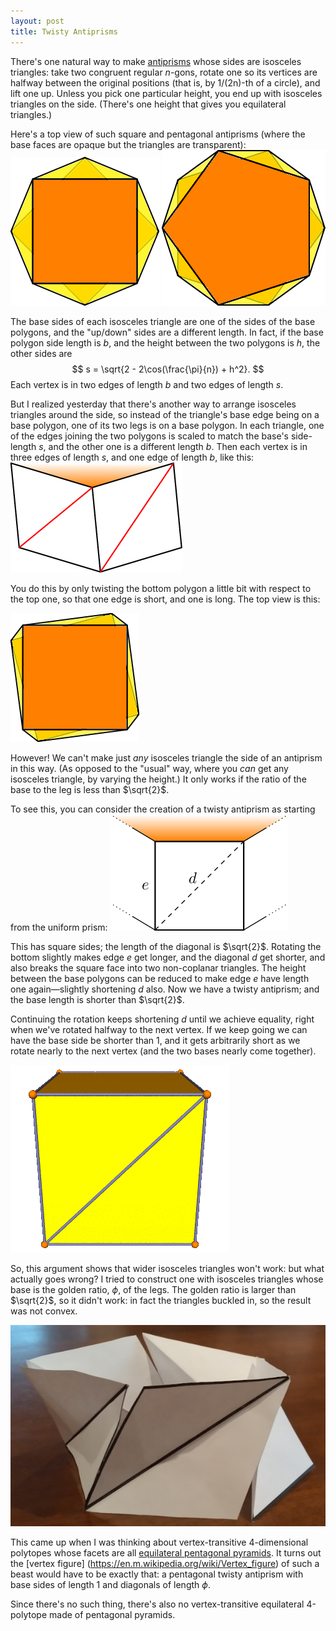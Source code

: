 ```yaml
---
layout: post
title: Twisty Antiprisms
---
```


There's one natural way to make [antiprisms](https://en.wikipedia.org/wiki/Antiprism)
whose sides are isosceles triangles:
take two congruent regular $n$-gons, rotate one so its vertices are halfway between
the original positions (that is, by 1/(2n)-th of a circle), and lift one up.
Unless you pick one particular height, you end up with isosceles triangles on the side.
(There's one height that gives you equilateral triangles.)

Here's a top view of such square and pentagonal antiprisms (where the base faces are opaque but the triangles are transparent):
![top-down view of square antiprism](/images/squaptop.png)
![top-down view of pentagonal antiprism](/images/pentaptop.png)

The base sides of each isosceles triangle are one of the sides of the base polygons,
and the "up/down" sides are a different length. In fact, if the base polygon side length is $b$,
and the height between the two polygons is $h$,
the other sides are
$$
s = \sqrt{2 - 2\cos(\frac{\pi}{n}) + h^2}.
$$
Each vertex is in two edges of length $b$ and two edges of length $s$.

But I realized yesterday that there's another way to arrange isosceles triangles around the side,
so instead of the triangle's base edge being on a base polygon,
one of its two legs is on a base polygon.
In each triangle, one of the edges joining the two polygons is scaled to match the base's side-length $s$,
and the other one is a different length $b$.
Then each vertex is in three edges of length $s$, and one edge of length $b$,
like this:
![neighborhood of a vertex](/images/twistyside.png)

You do this by only twisting the bottom polygon a little bit with respect to the top one,
so that one edge is short, and one is long. The top view is this:

![top-down view of twisted square prism](/images/twistytop.png)

However! We can't make just _any_ isosceles triangle the side of an antiprism in this way. (As opposed to the "usual" way, where you _can_ get any isosceles triangle, by varying the height.)
It only works if the ratio of the base to the leg is less than $\sqrt{2}$.

To see this, you can consider the creation of a twisty antiprism as starting from the uniform prism:
![side of a prism](/images/prismside.png)

This has square sides; the length of the diagonal is $\sqrt{2}$.
Rotating the bottom slightly makes edge $e$ get longer, and the diagonal $d$ get shorter, and also breaks the square face into two non-coplanar triangles. The height between the base polygons can be reduced to make edge $e$ have length one again—slightly shortening $d$ also. Now we have a twisty antiprism; and the base length is shorter than $\sqrt{2}$.

Continuing the rotation keeps shortening $d$ until we achieve equality, right when we've rotated halfway to the next vertex. If we keep going we can have the base side be shorter than 1, and it gets arbitrarily short as we rotate nearly to the next vertex (and the two bases nearly come together).

![twisting a prism into a twisty antiprism](/images/twisting.gif)

So, this argument shows that wider isosceles triangles won't work: but what actually goes wrong?
I tried to construct one with isosceles triangles whose base is the golden ratio, $\phi$, of the legs. The golden ratio is larger than $\sqrt{2}$, so it didn't work: in fact the triangles buckled in, so the result was not convex.

![photo of a twisted antiprism with buckled sides](/images/buckled-golden-twisty.jpg)

This came up when I was thinking about vertex-transitive 4-dimensional polytopes whose facets are all [equilateral pentagonal pyramids](https://en.m.wikipedia.org/wiki/Pentagonal_pyramid).
It turns out the [vertex figure] (https://en.m.wikipedia.org/wiki/Vertex_figure) of such a beast would have to be exactly that: a pentagonal twisty antiprism with base sides of length 1 and diagonals of length $\phi$.

Since there's no such thing, there's also no vertex-transitive equilateral 4-polytope made of pentagonal pyramids.
